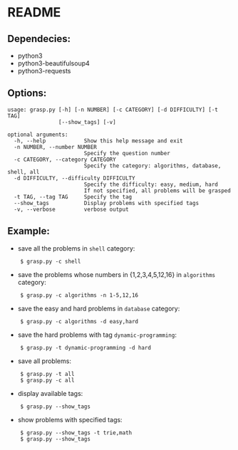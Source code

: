 README
======

Dependecies:
------------
* python3
* python3-beautifulsoup4
* python3-requests

Options:
------
```
usage: grasp.py [-h] [-n NUMBER] [-c CATEGORY] [-d DIFFICULTY] [-t TAG]
                [--show_tags] [-v]

optional arguments:
  -h, --help            Show this help message and exit
  -n NUMBER, --number NUMBER
                        Specify the question number
  -c CATEGORY, --category CATEGORY
                        Specify the category: algorithms, database, shell, all
  -d DIFFICULTY, --difficulty DIFFICULTY
                        Specify the difficulty: easy, medium, hard
                        If not specified, all problems will be grasped
  -t TAG, --tag TAG     Specify the tag
  --show_tags           Display problems with specified tags
  -v, --verbose         verbose output
```

Example:
--------
* save all the problems in `shell` category:
```
    $ grasp.py -c shell
```
* save the problems whose numbers in {1,2,3,4,5,12,16} in `algorithms` category:
```
    $ grasp.py -c algorithms -n 1-5,12,16
```
* save the easy and hard problems in `database` category:
```
    $ grasp.py -c algorithms -d easy,hard
```
* save the hard problems with tag `dynamic-programming`:
```
    $ grasp.py -t dynamic-programming -d hard
```
* save all problems:
```
    $ grasp.py -t all
    $ grasp.py -c all
```
* display available tags:
```
    $ grasp.py --show_tags
```
* show problems with specified tags:
```
    $ grasp.py --show_tags -t trie,math
    $ grasp.py --show_tags
```
